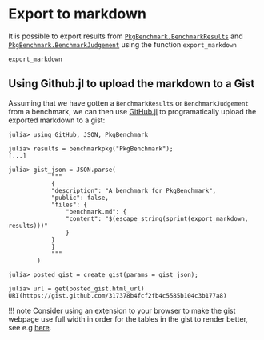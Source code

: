 # Export to markdown

It is possible to export results from [`PkgBenchmark.BenchmarkResults`](@ref) and  [`PkgBenchmark.BenchmarkJudgement`](@ref)  using the function `export_markdown`

```@docs
export_markdown
```

## Using Github.jl to upload the markdown to a Gist

Assuming that we have gotten a `BenchmarkResults` or `BenchmarkJudgement` from a benchmark, we can then use [GitHub.jl](https://github.com/JuliaWeb/GitHub.jl) to programatically upload the exported markdown to a gist:

```julia-repl
julia> using GitHub, JSON, PkgBenchmark

julia> results = benchmarkpkg("PkgBenchmark");
[...]

julia> gist_json = JSON.parse(
            """
            {
            "description": "A benchmark for PkgBenchmark",
            "public": false,
            "files": {
                "benchmark.md": {
                "content": "$(escape_string(sprint(export_markdown, results)))"
                }
            }
            }
            """
        )

julia> posted_gist = create_gist(params = gist_json);

julia> url = get(posted_gist.html_url)
URI(https://gist.github.com/317378b4fcf2fb4c5585b104c3b177a8)
``` 

!!! note
    Consider using an extension to your browser to make the gist webpage use full width in order for the tables
    in the gist to render better, see e.g [here](https://github.com/mdo/github-wide).